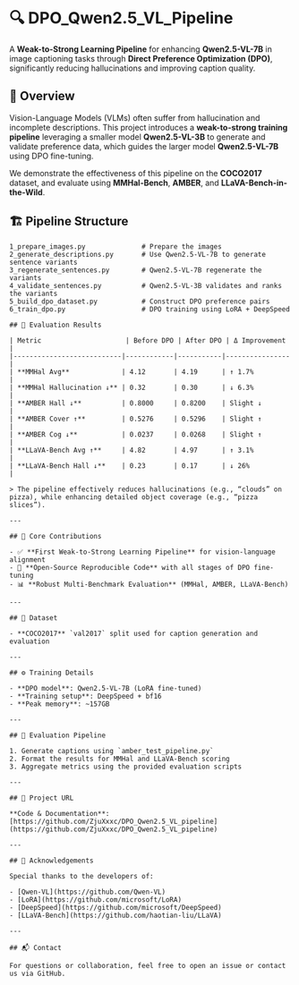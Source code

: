 # 🔍 DPO_Qwen2.5_VL_Pipeline

A **Weak-to-Strong Learning Pipeline** for enhancing **Qwen2.5-VL-7B** in image captioning tasks through **Direct Preference Optimization (DPO)**, significantly reducing hallucinations and improving caption quality.

## 📌 Overview

Vision-Language Models (VLMs) often suffer from hallucination and incomplete descriptions. This project introduces a **weak-to-strong training pipeline** leveraging a smaller model **Qwen2.5-VL-3B** to generate and validate preference data, which guides the larger model **Qwen2.5-VL-7B** using DPO fine-tuning.

We demonstrate the effectiveness of this pipeline on the **COCO2017** dataset, and evaluate using **MMHal-Bench**, **AMBER**, and **LLaVA-Bench-in-the-Wild**.

## 🏗️ Pipeline Structure

```text
1_prepare_images.py              # Prepare the images
2_generate_descriptions.py       # Use Qwen2.5-VL-7B to generate sentence variants
3_regenerate_sentences.py        # Qwen2.5-VL-7B regenerate the variants
4_validate_sentences.py          # Qwen2.5-VL-3B validates and ranks the variants
5_build_dpo_dataset.py           # Construct DPO preference pairs
6_train_dpo.py                   # DPO training using LoRA + DeepSpeed

## 🧪 Evaluation Results

| Metric                     | Before DPO | After DPO | Δ Improvement |
|---------------------------|------------|-----------|----------------|
| **MMHal Avg**             | 4.12       | 4.19      | ↑ 1.7%         |
| **MMHal Hallucination ↓** | 0.32       | 0.30      | ↓ 6.3%         |
| **AMBER Hall ↓**          | 0.8000     | 0.8200    | Slight ↓       |
| **AMBER Cover ↑**         | 0.5276     | 0.5296    | Slight ↑       |
| **AMBER Cog ↓**           | 0.0237     | 0.0268    | Slight ↑       |
| **LLaVA-Bench Avg ↑**     | 4.82       | 4.97      | ↑ 3.1%         |
| **LLaVA-Bench Hall ↓**    | 0.23       | 0.17      | ↓ 26%          |

> The pipeline effectively reduces hallucinations (e.g., “clouds” on pizza), while enhancing detailed object coverage (e.g., “pizza slices”).

---

## 🧠 Core Contributions

- ✅ **First Weak-to-Strong Learning Pipeline** for vision-language alignment  
- 🔁 **Open-Source Reproducible Code** with all stages of DPO fine-tuning  
- 📊 **Robust Multi-Benchmark Evaluation** (MMHal, AMBER, LLaVA-Bench)

---

## 📁 Dataset

- **COCO2017** `val2017` split used for caption generation and evaluation

---

## ⚙️ Training Details

- **DPO model**: Qwen2.5-VL-7B (LoRA fine-tuned)  
- **Training setup**: DeepSpeed + bf16  
- **Peak memory**: ~157GB

---

## 🧪 Evaluation Pipeline

1. Generate captions using `amber_test_pipeline.py`  
2. Format the results for MMHal and LLaVA-Bench scoring  
3. Aggregate metrics using the provided evaluation scripts

---

## 📎 Project URL

**Code & Documentation**: [https://github.com/ZjuXxxc/DPO_Qwen2.5_VL_pipeline](https://github.com/ZjuXxxc/DPO_Qwen2.5_VL_pipeline)

---

## 🤝 Acknowledgements

Special thanks to the developers of:

- [Qwen-VL](https://github.com/Qwen-VL)
- [LoRA](https://github.com/microsoft/LoRA)
- [DeepSpeed](https://github.com/microsoft/DeepSpeed)
- [LLaVA-Bench](https://github.com/haotian-liu/LLaVA)

---

## 📬 Contact

For questions or collaboration, feel free to open an issue or contact us via GitHub.
